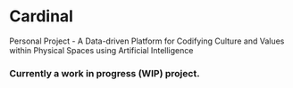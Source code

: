 # Cardinal
Personal Project - A Data-driven Platform for Codifying Culture and Values within Physical Spaces using Artificial Intelligence

### Currently a work in progress (WIP) project.
